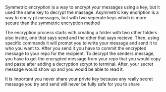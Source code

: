 Symmetric encryption is a way to encrypt your messages using a key, but it used
the same key to decrypt the massage. Asymmetric key encription is a way to encry
pt messages, but with two seperate keys which is more secure than the symmetric encryption method

The encryption process starts with creating a folder with two other folders also
 inside, one that says send and the other that says recieve. Then, using specific commands it will prompt you to write your message and send it to who you want to. After you send it you have to commit the encrypted message to your repo for the recipient. To decrypt the senders message, you have to get the encrypted message from your repo that you would copy and paste after adding a decryption scrypt to terminal. After, your secret message would show up and you would be able to read it. 
  
It is important you never share your privte key because any really secret message you try and send will never be fully safe for you to share
